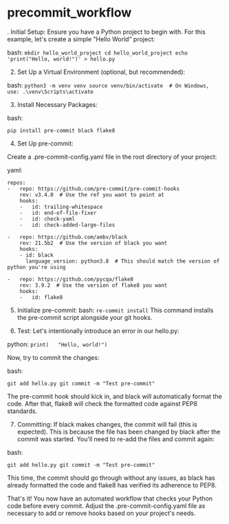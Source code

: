 # precommit_workflow


. Initial Setup:
Ensure you have a Python project to begin with. For this example, let's create a simple "Hello World" project:

bash:
`mkdir hello_world_project
cd hello_world_project
echo 'print("Hello, world!")' > hello.py`

2. Set Up a Virtual Environment (optional, but recommended):

bash:
`python3 -m venv venv
source venv/bin/activate  # On Windows, use: .\venv\Scripts\activate`

3. Install Necessary Packages:

bash:

`pip install pre-commit black flake8`

4. Set Up pre-commit:

Create a .pre-commit-config.yaml file in the root directory of your project:

yaml:

```
repos:
-   repo: https://github.com/pre-commit/pre-commit-hooks
    rev: v3.4.0  # Use the ref you want to point at
    hooks:
    -   id: trailing-whitespace
    -   id: end-of-file-fixer
    -   id: check-yaml
    -   id: check-added-large-files

-   repo: https://github.com/ambv/black
    rev: 21.5b2  # Use the version of black you want
    hooks:
    - id: black
      language_version: python3.8  # This should match the version of python you're using

-   repo: https://github.com/pycqa/flake8
    rev: 3.9.2  # Use the version of flake8 you want
    hooks:
    -   id: flake8
```
      
5. Initialize pre-commit:
bash:
`re-commit install`
This command installs the pre-commit script alongside your git hooks.

6. Test:
Let's intentionally introduce an error in our hello.py:

python:
`print(   "Hello, world!")`

Now, try to commit the changes:

bash:

`git add hello.py
git commit -m "Test pre-commit"`

The pre-commit hook should kick in, and black will automatically format the code. After that, flake8 will check the formatted code against PEP8 standards.

7. Committing:
If black makes changes, the commit will fail (this is expected). This is because the file has been changed by black after the commit was started. You'll need to re-add the files and commit again:

bash:

`git add hello.py
git commit -m "Test pre-commit"`

This time, the commit should go through without any issues, as black has already formatted the code and flake8 has verified its adherence to PEP8.

That's it! You now have an automated workflow that checks your Python code before every commit. Adjust the .pre-commit-config.yaml file as necessary to add or remove hooks based on your project's needs.
